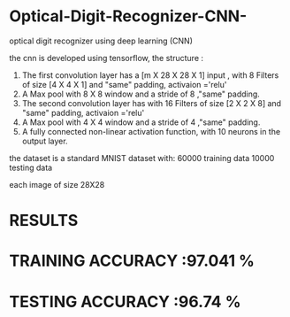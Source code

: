 # Optical-Digit-Recognizer-CNN-
optical digit recognizer using deep learning (CNN)

the cnn is developed using tensorflow, the structure : 

1. The first convolution layer has a [m X 28 X 28 X 1] input , with 8 Filters of size [4 X 4 X 1] and "same" padding, activaion ='relu'
2. A Max pool with 8 X 8 window and a stride of 8 ,"same" padding.
3. The second convolution layer has with 16 Filters of size [2 X 2 X 8] and "same" padding, activaion ='relu'
4. A Max pool with 4 X 4 window and a stride of 4 ,"same" padding.
5. A fully connected non-linear activation function, with 10 neurons in the output layer.


the dataset is a standard MNIST dataset with:
60000 training data
10000 testing data

each image of size 28X28



# RESULTS

# TRAINING ACCURACY :97.041 %

# TESTING ACCURACY  :96.74 %
